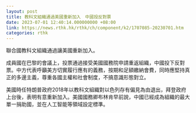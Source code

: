 ```yaml
---
layout: post
title: 教科文組織通過美國重新加入　中國投反對票
date: 2023-07-01 12:40:14.000000000 +08:00
link: https://news.rthk.hk/rthk/ch/component/k2/1707085-20230701.htm
categories: rthk
---
```


聯合國教科文組織通過讓美國重新加入。

成員國在巴黎的會議上，投票通過接受美國國務院申請重返組織，中國投下反對票。中方代表呼籲美方切實履行應有的義務，按期和足額繳納會費，同時應堅持真正的多邊主義，尊重各國主權和社會制度，不搞意識形態對立。

美國時任特朗普政府2018年以教科文組織對以色列存有偏見為由退出，拜登政府上台後，表明有意重新加入。美國國務卿布林肯早前說，中國已經成為組織的最大單一捐助國，並在人工智能等領域設定標準。
